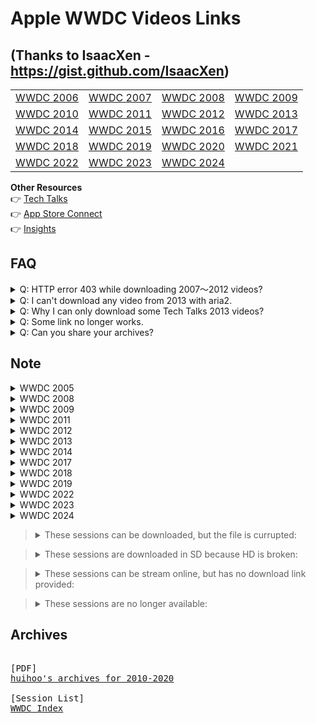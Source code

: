 # Apple WWDC Videos Links
## (Thanks to IsaacXen - https://gist.github.com/IsaacXen)


<table>
  <tr>
    <td><a href="https://gist.github.com/IsaacXen/874c59aec92a13f30728aecdabb9ea80#file-wwdc2006">WWDC 2006</a></td>
    <td><a href="https://gist.github.com/IsaacXen/874c59aec92a13f30728aecdabb9ea80#file-wwdc2007">WWDC 2007</a></td>
    <td><a href="https://gist.github.com/IsaacXen/874c59aec92a13f30728aecdabb9ea80#file-wwdc2008">WWDC 2008</a></td>
    <td><a href="https://gist.github.com/IsaacXen/874c59aec92a13f30728aecdabb9ea80#file-wwdc2009">WWDC 2009</a></td>
  </tr>
  <tr>
    <td><a href="https://gist.github.com/IsaacXen/874c59aec92a13f30728aecdabb9ea80#file-wwdc2010">WWDC 2010</a></td>
    <td><a href="https://gist.github.com/IsaacXen/874c59aec92a13f30728aecdabb9ea80#file-wwdc2011">WWDC 2011</a></td>
    <td><a href="https://gist.github.com/IsaacXen/874c59aec92a13f30728aecdabb9ea80#file-wwdc2012">WWDC 2012</a></td>
    <td><a href="https://gist.github.com/IsaacXen/874c59aec92a13f30728aecdabb9ea80#file-wwdc2013">WWDC 2013</a></td>
  </tr>
  <tr>
    <td><a href="https://gist.github.com/IsaacXen/874c59aec92a13f30728aecdabb9ea80#file-wwdc2014">WWDC 2014</a></td>
    <td><a href="https://gist.github.com/IsaacXen/874c59aec92a13f30728aecdabb9ea80#file-wwdc2015">WWDC 2015</a></td>
    <td><a href="https://gist.github.com/IsaacXen/874c59aec92a13f30728aecdabb9ea80#file-wwdc2016">WWDC 2016</a></td>
    <td><a href="https://gist.github.com/IsaacXen/874c59aec92a13f30728aecdabb9ea80#file-wwdc2017">WWDC 2017</a></td>
  </tr>
  <tr>
    <td><a href="https://gist.github.com/IsaacXen/874c59aec92a13f30728aecdabb9ea80#file-wwdc2018">WWDC 2018</a></td>
    <td><a href="https://gist.github.com/IsaacXen/874c59aec92a13f30728aecdabb9ea80#file-wwdc2019">WWDC 2019</a></td>
    <td><a href="https://gist.github.com/IsaacXen/874c59aec92a13f30728aecdabb9ea80#file-wwdc2020">WWDC 2020</a></td>
    <td><a href="https://gist.github.com/IsaacXen/874c59aec92a13f30728aecdabb9ea80#file-wwdc2021">WWDC 2021</a></td>
  </tr>
  <tr>
    <td><a href="https://gist.github.com/IsaacXen/874c59aec92a13f30728aecdabb9ea80#file-wwdc2022">WWDC 2022</a></td>
    <td><a href="https://gist.github.com/IsaacXen/874c59aec92a13f30728aecdabb9ea80#file-wwdc2023">WWDC 2023</a></td>
    <td><a href="https://gist.github.com/IsaacXen/874c59aec92a13f30728aecdabb9ea80#file-wwdc2024">WWDC 2024</a></td>
    <td></td>
  </tr>
</table>

**Other Resources**  
👉 [Tech Talks](https://gist.github.com/IsaacXen/874c59aec92a13f30728aecdabb9ea80#file-techtalks)    
👉 [App Store Connect](https://gist.github.com/IsaacXen/874c59aec92a13f30728aecdabb9ea80#file-app-store-connect)    
👉 [Insights](https://gist.github.com/IsaacXen/874c59aec92a13f30728aecdabb9ea80#file-insights)



## FAQ

<details>
<summary>Q: HTTP error 403 while downloading 2007～2012 videos?</summary>

You need a special cookies to download videos from 2007 ~ 2012.
Some videos requires cookies with your AppleID signed in (previously on `developer.apple.com/devcenter`). Here's how:

1. Open any video links during 2007 ~ 2012, but with `http://developer.apple.com/services-account/download?path=` prefix. for example, [this one](http://developer.apple.com/services-account/download?path=/ios/ios_5_tech_talk_world_tou/adopting_icloud_storage__part_1.mov).

   This will add `ADCDownloadAuth` to your cookies.
   
2. Open your browser's developer tools and navigate to the cookies section:

   **Safari**
   
   1. Enable ***Safari -> Settings -> Advanced -> Show Develop menu in menu bar***
   2. Open web inspector with ***Develop -> Open Web Inspector*** (or `Option + Command + I`)
   3. Head to ***Storage*** tab, and select ***Cookies*** on side bar
   
   **Chrome**
   
   1. Open Developer Tools with ***View -> Developer -> Developer Tools*** (or `Option + Command + I` on Mac, `F12` on Windows)
   2. Head to ***Application*** tab, then ***Cookies*** on side bar, select the url item within it.
   
3. Locale `ADCDownloadAuth` and copy the value to the clipboard.

4. Create a `cookies.txt` file with following content:

   ```
   # Netscape HTTP Cookie File
   .apple.com	TRUE	/	TRUE	0	ADCDownloadAuth	<#Value#>
   ```
   
   Replace the `<#Value#>` with your value copied from last step. Notice that each fields in this file are separated with a tab (`\t`).
   
   > [!NOTE]
   > We are using `0` here in the `expire` field because it doesn't metter when downloading. Do note that once the cookies expired, you will need to obtain a new token by login to `/services-account` again.
   >
   > For more details on the Netscape's cookies file format, see [this](http://curl.haxx.se/rfc/cookie_spec.html) and [this](http://fileformats.archiveteam.org/wiki/Netscape_cookies.txt).

5. Load cookies to aria2 with `--load-cookies` option:
 
   ```bash
   aria2c --load-cookies=/path/to/cookies.txt --input-file=<#file#>
   ```

</details>

<details>
<summary>Q: I can't download any video from 2013 with aria2.</summary>

For some reasons 2013 videos can't be download directly, but there's a workaround: we can download the stream as video.

Take session 201 as an example, here's the HD url to the sesson video:

```
https://devstreaming-cdn.apple.com/videos/wwdc/2013/201xex2xxf5ynwnsgl/201/201-HD.mov
```

Change it to the stream file version. The file name can be found from source in `developer.apple.com/videos/play/wwdc2013/201` (use wayback machine, search `m3u8`):

```
https://devstreaming-cdn.apple.com/videos/wwdc/2013/201xex2xxf5ynwnsgl/201/ipad_c.m3u8
```

Now we can use `youtube-dl` to extract and download it. First install `youtube-dl`:

```bash
brew install youtube-dl
```

Then, use `youtube-dl` to download the video with best quality:

```bash
youtube-dl -f best --output "[2013] [Session 201] Building User Interfaces for iOS 7.mp4" https://devstreaming-cdn.apple.com/videos/wwdc/2013/201xex2xxf5ynwnsgl/201/ipad_c.m3u8
```

For batch download, use `wwdc2013-hls.sh`, remember to `chmod +x wwdc2013-hls.sh`.

Down side is that there's no parallel downloading :(.

> The `-f best` choose the stream with best quality automatically, but won't always works. If you encounter `requested format not available` error with `-f best` option, you may pick a format manually, here's how:
> 
> First, use `--list-formats` to list all streams available:
> 
> ```bash
> youtube-dl --list-formats <URL>
> # [generic] cmaf: Requesting header
> # [generic] cmaf: Downloading m3u8 information
> # [info] Available formats for cmaf:
> # format code                   extension  resolution note
> #
> # (more formats here...)
> #
> # 799                           mp4        1920x1080   799k , hvc1.1.6.H120.B0, 29.97fps, video only
> # 1044                          mp4        2560x1440  1044k , hvc1.1.6.H150.B0, 29.97fps, video only
> # 2277                          mp4        3840x2160  2277k , hvc1.1.6.H150.B0, 29.97fps, video only (best)
> ```
> 
> Pick a format you want to download, for example, we are downloading `2277` because it has the best quality. Use `-f` option to choose the format:
>
> ```bash
> youtube-dl -f 2277 <URL> --output <FILENAME>
> ```
>
> Some stream split video and audio into different tracks (as shown above, `video only` suggests that this format contains only video track). In this case, use `-f VIDEO_FORMAT+AUDIO_FORMAT` instead to download both video and audio tracks. For example `-f bestvideo+bestaudio`, `-f 2277+bestaudio`.

> This technique should also works for video that's broken / fail to download / no download link provided, as long as it has the m3u8 file.

</details>

<details>
<summary>Q: Why I can only download some Tech Talks 2013 videos?</summary>

Short anwser is: I don't know. However, I can tell you how I found these links for "some video".

The original download URL can be found [here](https://web.archive.org/web/20150315005313/https://developer.apple.com/tech-talks/videos/). for example, this is the HD URL for tech talks 22:

```
http://devstreaming.apple.com/videos/techtalks/2013/22_Advances_in_OpenGL_ES_3_0/Advances_in_OpenGL_ES_3_0-hd.mov
```

This domain has been replaced with `devstreaming-cdn.apple.com`. so by changing the domain, we can still download some of them, namly:

```
Advances in OpenGL ES 3.0
App Store Distribution and Marketing for Games
Architecting Modern iOS Games
Developing 2D Games with Sprite Kit
Game Developer Day Kickoff
Hidden iOS 7 Development Gems
Integrating iOS 7 Game Technologies
Integrating iOS 7 System Technologies
User Interface Design for iOS 7 Games
```

> I mean "some", because the following videos just won't works:
> 
> ```
> App Developer Day Kickoff
> User Interface Design for iOS 7 Apps
> Architecting Modern Apps, Part 1
> App Store Distribution and Marketing for Apps
> Architecting Modern Apps, Part 2
> Integrating iOS 7 Technologies
> Security and Privacy in iOS 7
> ```

If you encounter a "can't play" error (in safari, this is a play icon with a slash), a simple fix is to refresh (or retry in aria2).

An alternative way to downlaod these is to download the video fragments with `m3u8` file. Open [this page](https://web.archive.org/web/20150315005313/https://developer.apple.com/tech-talks/videos/) in the browser, click any title and then play button, you will see a player show up and a spinning indicator. Open your developer tool and select the player element, you will see that the video url points to `ref.mov`:

```
http://devstreaming-cdn.apple.com/videos/techtalks/2013/22_Advances_in_OpenGL_ES_3_0/ref.mov
```

Open this URL in a new tab, and check the developer tool's network tab, you can see it's accessing the `sl.m3u8` file. 

```
http://devstreaming-cdn.apple.com/videos/techtalks/2013/22_Advances_in_OpenGL_ES_3_0/sl.m3u8
```

With this URL, we can now download it with youtube-dl, as the previous Q&A had shown.

</details>

<details>
<summary>Q: Some link no longer works.</summary>

There's not much I can do about it.

Apple is known for breaking links to old session videos. Sometime we are lucky to find new working links, but most of the time don't.

If you value these session videos, download a copy beforehand when it's possible, just in case.

</details>

<details>
<summary>Q: Can you share your archives?</summary>

If only there's a realiable way to share it.

I used to share the entire archives on OneDrive and GDrive, both account got banned for abuse after some time.

Edit: @krackers points out that we can upload to internet archive. I poked around and found that (A) some one else already upload some videos to it. (B) There are 500GB limit pre item, which is more than enough if we group these videos yearly. (C) It allow adding new files to it in the future. I'll try to upload some of the videos when I'm free, we'll see how it goes.

</details>

## Note

<details><summary>WWDC 2005</summary>

- For <strong>Session 138: AppleScript for Programers: Essential Tools and Tips</strong>, macosxautomation.com has a copy of the video hosted <a href="https://macosxautomation.com/applescript/wwdc-session-138.html">here</a>.

</details>

<details><summary>WWDC 2008</summary>
<pre>
[CORRUPTED]
Session 453: <a href="https://download.developer.apple.com/wwdc_2008/adc_on_itunes__wwdc08_sessions__mac_track__videos/453.m4v">Using Vectorization Techniques to Maximize Performance</a>
Session 520: <a href="https://download.developer.apple.com/wwdc_2008/adc_on_itunes__wwdc08_sessions__it_track__videos_2/520.m4v">Deploying and Scaling iCal Server Calendaring Services</a>
Session 557: <a href="https://download.developer.apple.com/wwdc_2008/adc_on_itunes__wwdc08_sessions__it_track__videos_2/557.m4v">Infrastructure and Deployment Techniques for Large-Scale On-Demand Content Delivery with the Mac</a>
&nbsp;
[MISSING]
Session 105: Publishing on the App Store
Session 312: iPhone Application Development Fundamentals
Session 313: Getting Started with Web Development for Safari on iPhone
Session 324: iPhone for Mac Developers
Session 337: Understanding iPhone View Controllers
Session 343: Understanding iPhone Table Views
Session 351: iPhone Application User Interface Design
Session 352: Web Development for iPhone: Tips, Tricks, and Advanced Techniques
Session 362: Controls, Views, and Animation on iPhone
Session 379: Enhancing Your iPhone Web Application with CSS Transforms and Animations
Session 380: iPhone Multi-Touch Events and Gestures
Session 387: Text Input on iPhone
Session 391: Building an Advanced iPhone Web Application, Hands On
Session 402: Managing Secure Data on iPhone
Session 410: Mastering iPhone View Controllers
Session 417: Optimizing Performance in iPhone Applications
Session 432: Mastering iPhone Table Views
Session 446: How Do I Do That? Tips and Tricks for iPhone Application Development
Session 456: The KPCB iFund
Session 520: Deploying and Scaling iCal Server Calendaring Services
Session 529: Address Book for iPhone
Session 546: iPhone Device APIs: Location, Accelerometer and Camera
Session 703: Introduction to Game Development for iPhone
Session 706: Audio Development for iPhone
Session 708: 3D Graphics for iPhone using OpenGL ES 
Session 901: Introduction to the iPhone Development Tools
Session 921: Using Dashcode to Create and Debug iPhone Web Applications
Session 925: Debugging and Profiling Your iPhone Application
</pre>

As suggested by [@ZhongWentao2002](#gistcomment-4689103), some session videos seems to have a copy on apple server. Take session 916 as an example, url (1) points to a 28 seconds corrupted video, but url (2) points to a full 53m23s video:
   
```
# (1)
https://download.developer.apple.com/wwdc_2008/adc_on_itunes__wwdc08_sessions__mac_track__videos_2/916.m4v

# (2)
https://download.developer.apple.com/wwdc_2008/adc_on_itunes__wwdc08_sessions__mac_track__videos/916.m4v
```

This seem to only apply to `mac_track` videos, no `it_track` and `iphone_track`.

Session 453, sadly, is corrupted for both url.
</details>

<details><summary>WWDC 2009</summary>
<pre>
[CORRUPTED] (right link, broken file)
Session 101: <a href="https://download.developer.apple.com/wwdc_2009/adc_on_itunes__wwdc09_sessions__iphone_track__video/101__perfecting_your_iphone_table_views.m4v">Perfecting Your iPhone Table Views</a>
Session 105: <a href="https://download.developer.apple.com/wwdc_2009/adc_on_itunes__wwdc09_sessions__iphone_track__video/105__cut_copy_and_paste_on_iphone.m4v">Cut, Copy, and Paste on iPhone</a>
Session 111: <a href="https://download.developer.apple.com/wwdc_2009/adc_on_itunes__wwdc09_sessions__mac_track__video/111__nsimage_in_snow_leopard.m4v">NSImage in Snow Leopard</a>
Session 200: <a href="https://download.developer.apple.com/wwdc_2009/adc_on_itunes__wwdc09_sessions__mac_track__video/200__leveraging_web_content_in_mac_os_x_applications_with_webkit.m4v">Leveraging Web Content in Mac OS X Applications with WebKit</a>
Session 208: <a href="https://download.developer.apple.com/Safari/adc_on_itunes__sdc/session_208__creating_safari_web_applications_in_dashcode.m4v">Creating Safari Web Applications in Dashcode</a>
Session 320: <a href="https://download.developer.apple.com/wwdc_2009/adc_on_itunes__wwdc09_sessions__mac_track__video/320__image_processing_and_effects_with_core_image.m4v">Image Processing and Effects with Core Image</a>
Session 404: <a href="https://download.developer.apple.com/wwdc_2009/adc_on_itunes__wwdc09_sessions__mac_track__video/404__using_automator_and_services_to_integrate_with_mac_os_x.m4v">Using Automator and Services to Integrate with Mac OS X</a>
Session 420: <a href="https://download.developer.apple.com/wwdc_2009/adc_on_itunes__wwdc09_sessions__iphone_track__video/420__introduction_to_objectivec.m4v">Introduction to Objective-C</a>
&nbsp;
[MISSING] (wrong link)
Session 130: <a href="https://download.developer.apple.com/wwdc_2009/adc_on_itunes__wwdc09_sessions__mac_track__video/130__performance_tuning_with_shark_and_intels_processor_performance_events.m4v">Performance Tuning with Shark and Intel's Processor Performance Events</a>
Session 500: <a href="https://download.developer.apple.com/wwdc_2009/adc_on_itunes__wwdc09_sessions__mac_track__video/500__managing_processes_with_launchd.m4v">Managing Processes with launchd</a>
Session 604: <a href="https://download.developer.apple.com/wwdc_2009/adc_on_itunes__wwdc09_sessions__mac_track__video/604__managing_home_directories_with_mac_os_x_server.m4v">Managing Home Directories with Mac OS X Server</a>
&nbsp;
<a href="https://web.archive.org/web/20091229075410/http://devimages.apple.com/products/video/wwdc09/wwdc09sessionlist.pdf">Session List</a>
</pre>
</details>

<details><summary>WWDC 2011</summary>
<pre>
[URL PATTERN]
HD:     https://download.developer.apple.com/videos/wwdc_2011__hd/session_<#SESSION_ID#>__<#SNAKECASE_TITLE#>.m4v
SD:     https://download.developer.apple.com/videos/wwdc_2011__sd/session_<#SESSION_ID#>__<#SNAKECASE_TITLE#>.m4v
STREAM: https://devstreaming-cdn.apple.com/videos/wwdc/2011/<#SESSION_ID#>/ipad_c.m3u8
PDF:    https://download.developer.apple.com/wwdc_2011/adc_on_itunes__wwdc11_sessions__pdf/<#SESSION_ID#>_<#SNAKECASE_TITLE#>.pdf
</pre>
</details>


<details><summary>WWDC 2012</summary>
<pre>
[URL PATTERN]
HD:     https://download.developer.apple.com/videos/wwdc_2012__hd/session_<#SESSION_ID#>__<#SNAKECASE_TITLE#>.mov
SD:     https://download.developer.apple.com/videos/wwdc_2012__sd/session_<#SESSION_ID#>__<#SNAKECASE_TITLE#>.mov
STREAM: https://devstreaming-cdn.apple.com/videos/wwdc/ljbofiuvboiubvoiubseoriubvbip/<#SESSION_ID#>/ipad_c.m3u8
PDF:    https://download.developer.apple.com/wwdc_2012/wwdc_2012_session_pdfs/session_<#SESSION_ID#>__<#SNAKECASE_TITLE#>.pdf
</pre>
</details>

<details><summary>WWDC 2013</summary>
<pre>
[URL PATTERN]
HD:     https://devstreaming-cdn.apple.com/videos/wwdc/2013/<#ID#>/<#SESSION_ID#>/<#SESSION_ID#>-HD.mov
SD:     https://devstreaming-cdn.apple.com/videos/wwdc/2013/<#ID#>/<#SESSION_ID#>/<#SESSION_ID#>-SD.mov
STREAM: https://devstreaming-cdn.apple.com/videos/wwdc/2013/<#ID#>/<#SESSION_ID#>/ipad_c.m3u8
PDF:    https://devstreaming-cdn.apple.com/videos/wwdc/2013/<#ID#>/<#SESSION_ID#>/<#SESSION_ID#>.pdf
SUBS:   https://devstreaming-cdn.apple.com/videos/wwdc/2013/<#ID#>/<#SESSION_ID#>/subtitles/eng/prog_index.m3u8
</pre>
</details>

<details><summary>WWDC 2014</summary>
<pre>
[URL PATTERN]
HD:     https://devstreaming-cdn.apple.com/videos/wwdc/2014/<#ID#>/<#SESSION_ID#>/<#SESSION_ID#>_hd_<#SNAKECASE_TITLE#>.mov
SD:     https://devstreaming-cdn.apple.com/videos/wwdc/2014/<#ID#>/<#SESSION_ID#>/<#SESSION_ID#>_sd_<#SNAKECASE_TITLE#>.mov
STREAM: https://devstreaming-cdn.apple.com/videos/wwdc/2014/<#ID#>/<#SESSION_ID#>/ref.mov
PDF:    https://devstreaming-cdn.apple.com/videos/wwdc/2014/<#ID#>/<#SESSION_ID#>/<#SESSION_ID#>_<#SNAKECASE_TITLE#>.pdf
SUBS:   https://devstreaming-cdn.apple.com/videos/wwdc/2014/<#ID#>/<#SESSION_ID#>/subtitles/eng/prog_index.m3u8
</pre>
</details>

<details><summary>WWDC 2017</summary>
<pre>
[HLS ONLY]
Session 101: <a href="https://events-delivery.apple.com/17qopibbefvoiuhbsefvbsefvopihb06/m3u8/hls_vod_mvp.m3u8">Keynote</a>
Session 102: <a href="https://devstreaming-cdn.apple.com/videos/wwdc/2017/102xyar2647hak3e/102/hls_vod_mvp.m3u8">Platforms State of the Union</a>
</pre>
</details>

<details><summary>WWDC 2018</summary>
<pre>
[HLS ONLY]
Session 101: <a href="https://events-delivery.apple.com/18oijbasfvuhbfsdvoijhbsdfvljkb6/m3u8/hls_vod_mvp.m3u8">Keynote</a>
Session 102: <a href="https://devstreaming-cdn.apple.com/videos/wwdc/2018/102ly3xmvz1ssb1ill/102/hls_vod_mvp.m3u8">Platforms State of the Union</a>
Session 715: <a href="https://devstreaming-cdn.apple.com/videos/wwdc/2018/715o2fzpdzzzf5f0/715/hls_vod_mvp.m3u8">Introducing Network.framework: A modern alternative to Sockets</a>
Session 803: <a href="https://devstreaming-cdn.apple.com/videos/wwdc/2018/803lpnlacvg2jsndx/803/hls_vod_mvp.m3u8">Designing Fluid Interfaces</a>
Session 805: <a href="https://devstreaming-cdn.apple.com/videos/wwdc/2018/805llmiw0zwkox4zhuc/805/hls_vod_mvp.m3u8">Creating Great AR Experiences</a>
</pre>
</details>


<details><summary>WWDC 2019</summary>
<pre>
[HLS ONLY]
Session 101:  <a href="https://events-delivery.apple.com/3004qzusahnbjppuwydgjzsdyzsippar/m3u8/hls_vod_mvp.m3u8">Keynote</a>
Session 103:  <a href="https://devstreaming-cdn.apple.com/videos/wwdc/2019/103bax22h2udxu0n/103/hls_vod_mvp.m3u8">Platforms State of the Union</a>
Session 104:  <a href="https://devstreaming-cdn.apple.com/videos/wwdc/2019/104d6zyhb21vki/104/hls_vod_mvp.m3u8">Apple Design Awards</a>
TechTalk 609: <a href="https://devstreaming-cdn.apple.com/videos/tutorials/tech-talks-609/tech-talks-609/hls.m3u8">Advanced Scene Understanding in AR</a>
TechTalk 610: <a href="https://devstreaming-cdn.apple.com/videos/tutorials/tech-talks-610/tech-talks-610/master.m3u8">Get to know Reality Composer</a>
<br/>
[URL PATTERN]
HD:     https://devstreaming-cdn.apple.com/videos/wwdc/2019/<#ID#>/<#SESSION_ID#>/<#SESSION_ID#>_hd_<#TITLE#>.mp4
SD:     https://devstreaming-cdn.apple.com/videos/wwdc/2019/<#ID#>/<#SESSION_ID#>/<#SESSION_ID#>_sd_<#TITLE#>.mp4
HLS:    https://devstreaming-cdn.apple.com/videos/wwdc/2019/<#ID#>/<#SESSION_ID#>/hls_vod_mvp.m3u8
EN SUB: https://devstreaming-cdn.apple.com/videos/wwdc/2019/<#ID#>/<#SESSION_ID#>/subtitles/eng/prog_index.m3u8
JP SUB: https://devstreaming-cdn.apple.com/videos/wwdc/2019/<#ID#>/<#SESSION_ID#>/subtitles/jpn/prog_index.m3u8
CN SUB: https://devstreaming-cdn.apple.com/videos/wwdc/2019/<#ID#>/<#SESSION_ID#>/subtitles/zho/prog_index.m3u8
PDF:    https://devstreaming-cdn.apple.com/videos/wwdc/2019/<#ID#>/<#SESSION_ID#>/<#SESSION_ID#>_<#TITLE#>.pdf
<br/>
WHERE:
    https://devstreaming-cdn.apple.com/videos/wwdc/2019/103bax22h2udxu0n/103/103_hd_platforms_state_of_the_union.mp4
                                                        ^                ^   ^
                                                        |                |   filename
                                                        |                session id
                                                        id
<br/>
[SPLITTED]
(These sessions are presented during WWDC but was splitted into multiple videos)
Session 201: Accessibility Lessons
  -> Session 244: Visual Design and Accessibility
  -> Session 250: Making Apps More Accessible With Custom Actions
  -> Session 254: Writing Great Accessibility Labels
  -> Session 257: Accessibility Inspector
Session 242: Getting the Most out of Multitasking
  -> Session 258: Architecting Your App for Multiple Windows
  -> Session 259: Targeting Content with Multiple Windows
Session 504: What’s New in Authentication, Safari, and WebKit
  -> Session 515: What's New in Safari
  -> Session 516: What's New in Authentication
  -> Session 518: What's New for Web Developers
Session 711: Introducing Combine and Advances in Foundation
  -> Session 722: Introducing Combine 
  -> Session 723: Advances in Foundation
Session 801: What's New in iOS and macOS Design
  -> Session 808: What's New in iOS Design
  -> Session 809: Designing iPad Apps for Mac
Session 804: Designing and Building Great Shortcuts
  -> Session 805: Building Great Shortcuts
  -> Session 806: Designing Great Shortcuts
</pre>
</details>

<details><summary>WWDC 2022</summary>
<pre>
[HLS ONLY]
Session 101:   <a href="https://events-delivery.apple.com/0205eyyhwbbqexozkwmgccegwnjyrktg/m3u8/vod_index-dpyfrsVksFWjneFiptbXnAMYBtGYbXeZ.m3u8">Keynote</a>
Session 111:   <a href="https://events-delivery.apple.com/0205eyyhwbbqexozkwmgccegwnjyrktg/m3u8/vod_asl_index-ktnaTcjUgzeMGMTaiatvJAZgtCVGqFUX.m3u8">Keynote (ASL)</a>
Session 10113: <a href="https://events-delivery.apple.com/wwdc22/S6609-rUNWRhfHEGjdhBffWQLkyEHB/cmaf.m3u8">Explore EDR on iOS</a>
Session 10114: <a href="https://events-delivery.apple.com/wwdc22/S6610-wbTYzbGrJjXGpwDYrMCraMxm/cmaf.m3u8">Display EDR content with Core Image, Metal, and SwiftUI</a>
</pre>
</details>


<details><summary>WWDC 2023</summary>
<pre>
[HLS ONLY]
Session 101: <a href="https://events-delivery.apple.com/0105cftwpxxsfrpdwklppzjhjocakrsk/m3u8/vod_index-PQsoJoECcKHTYzphNkXohHsQWACugmET.m3u8">Keynote</a>
Session 111: <a href="https://events-delivery.apple.com/0105cftwpxxsfrpdwklppzjhjocakrsk/m3u8/vod_asl_index-VarXEuYrcgUoooHZBgdsQwETDYdXjqsx.m3u8">Keynote (ASL)</a>
</pre>
</details>

<details><summary>WWDC 2024</summary>
<pre>
[HLS ONLY]
Session 101: <a href="https://events-delivery.apple.com/1505clvgxdwlbjrjhxtjdgcdxaiabvuf/m3u8/vod_index-LHDoZDhTrsKLsbrZKqYpbWraixsWQHkw.m3u8">Keynote</a>
Session 111: <a href="https://events-delivery.apple.com/1505clvgxdwlbjrjhxtjdgcdxaiabvuf/m3u8/vod_asl_index-jTZXsamshpmJjncxPxevscCcyQyaWkkU.m3u8">Keynote (ASL)</a>
</pre>
</details>

> <details><summary>These sessions can be downloaded, but the file is currupted:</summary>
> <pre>
> WWDC 2013 Session 710: A Practical Guide to the App Sandbox
> WWDC 2013 Session 712: Energy Best Practices
> </pre>
> </details>

> <details><summary>These sessions are downloaded in SD because HD is broken:</summary>
> <pre>
> WWDC 2011 Session 310: What's New in Instruments
> WWDC 2011 Session 311: Masterinng Source Control in XCode
> WWDC 2011 Session 320: Adopting Multitasking in Your App
> WWDC 2012 Session 222: Introduction to Attributed Strings for iOS
> WWDC 2012 Session 227: Using iCloud with Core Data
> WWDC 2012 Session 305: What's New in iTunes Connect for App Developers
> WWDC 2012 Session 406: Adopting Automatic Reference Counting
> WWDC 2012 Session 501: Publishing with the iBookStore
> WWDC 2012 Session 703: Core Bluetooth 101
> WWDC 2012 Session 708: The Accelerate Framework
> </pre>
> </details>

> <details><summary>These sessions can be stream online, but has no download link provided:</summary>
> <pre>
> WWDC 2020 Session    101: <a href="https://developer.apple.com/videos/play/wwdc2020/101">Keynote</a>
> WWDC 2020 Session  20022: <a href="https://developer.apple.com/videos/play/wwdc2020/20022">Apple Design Awards</a>
> WWDC 2020 TechTalk 10865: <a href="https://developer.apple.com/videos/play/tech-talks/10865">What can you do on an Apple silicon Mac?</a>
> WWDC 2021 Session    101: <a href="https://developer.apple.com/videos/play/wwdc2021/101">Keynote</a>
> WWDC 2021 Session    111: <a href="https://developer.apple.com/videos/play/wwdc2021/111">Keynote (ASL)</a>
> Developer Insights   112: <a href="https://developer.apple.com/videos/play/insights/112">Using Subscriptions</a>
> </pre>
>
> Use the **hls-only** script to download the stream.
>
> </details>

> <details><summary>These sessions are no longer available:</summary>
> <pre>
> WWDC 2011 Session 600: <a href="https://developer.apple.com/videos/wwdc/2011/?id=600">Keynote</a>
> WWDC 2012 Session 100: <a href="https://developer.apple.com/videos/wwdc/2012/?id=100">Keynote</a>
> WWDC 2016 Session 717: <a href="https://developer.apple.com/videos/wwdc/2016/?id=717">Beyond Dictation — Enhanced Voice-Control for macOS Apps</a>
> </pre>
> </details>

## Archives

<pre>

[PDF]
<a href="https://docs.huihoo.com/apple/wwdc/">huihoo's archives for 2010-2020</a>

[Session List]
<a href="https://nonstrict.eu/wwdcindex/">WWDC Index</a>
</pre>

</details>
